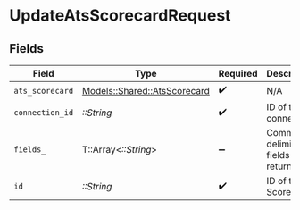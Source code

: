 # UpdateAtsScorecardRequest


## Fields

| Field                                                               | Type                                                                | Required                                                            | Description                                                         |
| ------------------------------------------------------------------- | ------------------------------------------------------------------- | ------------------------------------------------------------------- | ------------------------------------------------------------------- |
| `ats_scorecard`                                                     | [Models::Shared::AtsScorecard](../../models/shared/atsscorecard.md) | :heavy_check_mark:                                                  | N/A                                                                 |
| `connection_id`                                                     | *::String*                                                          | :heavy_check_mark:                                                  | ID of the connection                                                |
| `fields_`                                                           | T::Array<*::String*>                                                | :heavy_minus_sign:                                                  | Comma-delimited fields to return                                    |
| `id`                                                                | *::String*                                                          | :heavy_check_mark:                                                  | ID of the Scorecard                                                 |